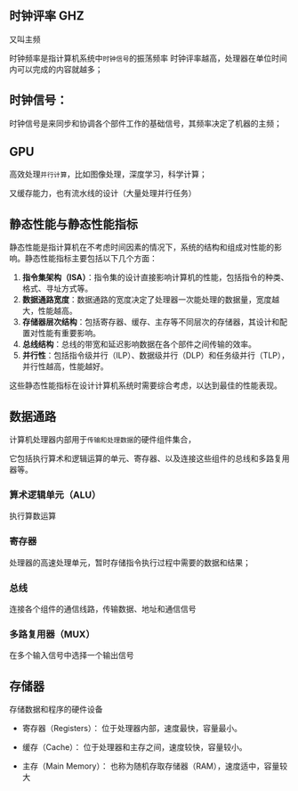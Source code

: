 ## 时钟评率 GHZ

又叫主频

时钟频率是指计算机系统中`时钟信号`的振荡频率
时钟评率越高，处理器在单位时间内可以完成的内容就越多；

## 时钟信号：

时钟信号是来同步和协调各个部件工作的基础信号，其频率决定了机器的主频；

## GPU

高效处理`并行计算`，比如图像处理，深度学习，科学计算；

又缓存能力，也有流水线的设计（大量处理并行任务）

## 静态性能与静态性能指标

静态性能是指计算机在不考虑时间因素的情况下，系统的结构和组成对性能的影响。静态性能指标主要包括以下几个方面：

1. **指令集架构（ISA）**：指令集的设计直接影响计算机的性能，包括指令的种类、格式、寻址方式等。
2. **数据通路宽度**：数据通路的宽度决定了处理器一次能处理的数据量，宽度越大，性能越高。
3. **存储器层次结构**：包括寄存器、缓存、主存等不同层次的存储器，其设计和配置对性能有重要影响。
4. **总线结构**：总线的带宽和延迟影响数据在各个部件之间传输的效率。
5. **并行性**：包括指令级并行（ILP）、数据级并行（DLP）和任务级并行（TLP），并行性越高，性能越好。

这些静态性能指标在设计计算机系统时需要综合考虑，以达到最佳的性能表现。

## 数据通路
计算机处理器内部用于`传输和处理数据`的硬件组件集合，

它包括执行算术和逻辑运算的单元、寄存器、以及连接这些组件的总线和多路复用器等。

### 算术逻辑单元（ALU）
执行算数运算

### 寄存器 
处理器的高速处理单元，暂时存储指令执行过程中需要的数据和结果；

### 总线
连接各个组件的通信线路，传输数据、地址和通信信号

### 多路复用器（MUX）
在多个输入信号中选择一个输出信号

## 存储器
存储数据和程序的硬件设备

- 寄存器（Registers）：
位于处理器内部，速度最快，容量最小。

- 缓存（Cache）：
位于处理器和主存之间，速度较快，容量较小。

- 主存（Main Memory）：
也称为随机存取存储器（RAM），速度适中，容量较大